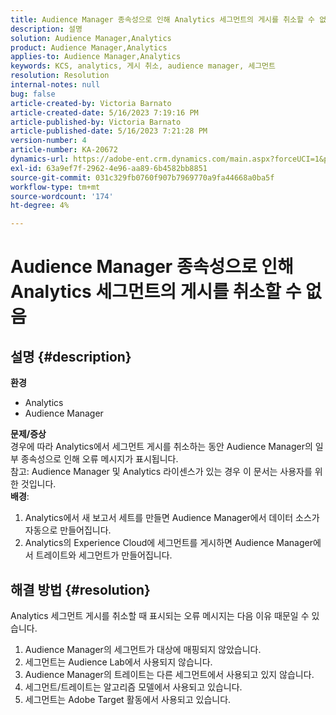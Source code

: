 ```yaml
---
title: Audience Manager 종속성으로 인해 Analytics 세그먼트의 게시를 취소할 수 없음
description: 설명
solution: Audience Manager,Analytics
product: Audience Manager,Analytics
applies-to: Audience Manager,Analytics
keywords: KCS, analytics, 게시 취소, audience manager, 세그먼트
resolution: Resolution
internal-notes: null
bug: false
article-created-by: Victoria Barnato
article-created-date: 5/16/2023 7:19:16 PM
article-published-by: Victoria Barnato
article-published-date: 5/16/2023 7:21:28 PM
version-number: 4
article-number: KA-20672
dynamics-url: https://adobe-ent.crm.dynamics.com/main.aspx?forceUCI=1&pagetype=entityrecord&etn=knowledgearticle&id=08620c86-1ef4-ed11-8848-6045bd006ce9
exl-id: 63a9ef7f-2962-4e96-aa89-6b4582bb8851
source-git-commit: 031c329fb0760f907b7969770a9fa44668a0ba5f
workflow-type: tm+mt
source-wordcount: '174'
ht-degree: 4%

---
```


# Audience Manager 종속성으로 인해 Analytics 세그먼트의 게시를 취소할 수 없음

## 설명 {#description}

<b>환경</b>
- Analytics
- Audience Manager

<b>문제/증상</b><br>경우에 따라 Analytics에서 세그먼트 게시를 취소하는 동안 Audience Manager의 일부 종속성으로 인해 오류 메시지가 표시됩니다.<br>참고: Audience Manager 및 Analytics 라이센스가 있는 경우 이 문서는 사용자를 위한 것입니다.
 <br><b>배경</b>:
1. Analytics에서 새 보고서 세트를 만들면 Audience Manager에서 데이터 소스가 자동으로 만들어집니다.
2. Analytics의 Experience Cloud에 세그먼트를 게시하면 Audience Manager에서 트레이트와 세그먼트가 만들어집니다.



## 해결 방법 {#resolution}


Analytics 세그먼트 게시를 취소할 때 표시되는 오류 메시지는 다음 이유 때문일 수 있습니다.

1. Audience Manager의 세그먼트가 대상에 매핑되지 않았습니다.
2. 세그먼트는 Audience Lab에서 사용되지 않습니다.
3. Audience Manager의 트레이트는 다른 세그먼트에서 사용되고 있지 않습니다.
4. 세그먼트/트레이트는 알고리즘 모델에서 사용되고 있습니다.
5. 세그먼트는 Adobe Target 활동에서 사용되고 있습니다.
